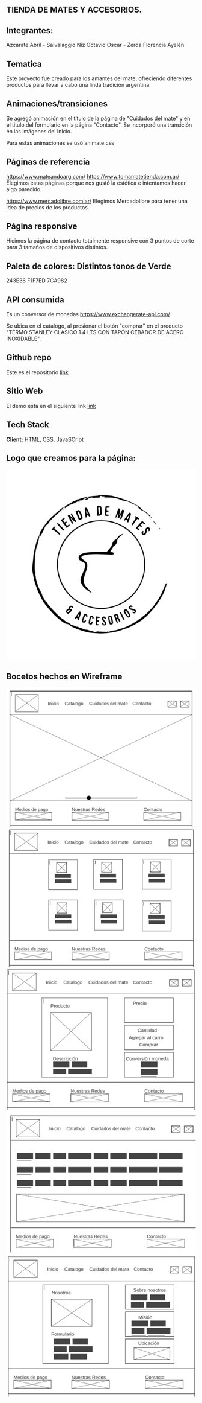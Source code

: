 ## TIENDA DE MATES Y ACCESORIOS.

## Integrantes:
Azcarate Abril -
Salvalaggio Niz Octavio Oscar -
Zerda Florencia Ayelén

## Tematica
Este proyecto fue creado para los amantes del mate, ofreciendo diferentes productos para llevar a cabo una linda tradición argentina.


## Animaciones/transiciones
Se agregó animación en el título de la página de "Cuidados del mate" y en el titulo del formulario en la página "Contacto".
Se incorporó una transición en las imágenes del Inicio.

Para estas animaciones se usó animate.css

## Páginas de referencia
https://www.mateandoarg.com/
https://www.tomamatetienda.com.ar/
Elegimos éstas páginas porque nos gustó la estética e intentamos hacer algo parecido.

https://www.mercadolibre.com.ar/
Elegimos Mercadolibre para tener una idea de precios de los productos.

## Página responsive
Hicimos la página de contacto totalmente responsive con 3 puntos de corte para 3 tamaños de dispositivos distintos. 

## Paleta de colores: Distintos tonos de Verde
243E36
F1F7ED
7CA982

## API consumida
Es un conversor de monedas
https://www.exchangerate-api.com/

Se ubica en el catalogo, al presionar el botón "comprar" en el producto "TERMO STANLEY CLÁSICO 1.4 LTS CON TAPÓN CEBADOR DE ACERO INOXIDABLE".

## Github repo

Este es el repositorio [link](https://github.com/FZerda/grupo_16_TPO-TiendaWeb.git) 

## Sitio Web

El demo esta en el siguiente link [link](https://tiendadematesyaccesorios.netlify.app)

## Tech Stack

**Client:** HTML, CSS, JavaSCript



## Logo que creamos para la página:
![Screenshoot](./assets/logo3.svg) 

## Bocetos hechos en Wireframe

![Screenshoot](./assets/boceto-inicio.png)
![Screenshoot](./assets/boceto-catalogo.png)
![Screenshoot](./assets/boceto-boton.png)
![Screenshoot](./assets/boceto-cuidados.png)
![Screenshoot](./assets/boceto-contacto.png)

